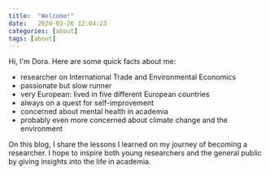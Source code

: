 ```yaml
---
title:  "Welcome!"
date:   2020-03-26 12:04:23
categories: [about]
tags: [about]
---
```


Hi, I'm Dora. Here are some quick facts about me:

- researcher on International Trade and Environmental Economics
- passionate but slow runner
- very European: lived in five different European countries
- always on a quest for self-improvement
- concerned about mental health in academia
- probably even more concerned about climate change and the environment

On this blog, I share the lessons I learned on my journey of becoming a researcher. I hope to inspire both young researchers and the general public by giving insights into the life in academia.
